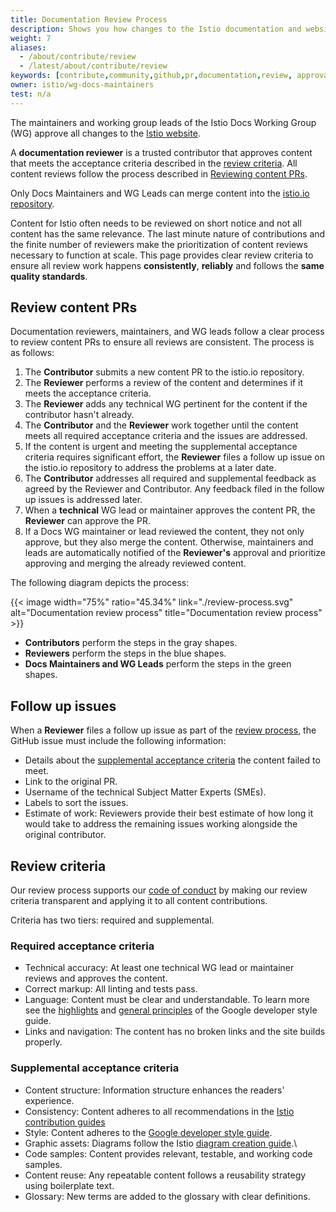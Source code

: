 ```yaml
---
title: Documentation Review Process
description: Shows you how changes to the Istio documentation and website are reviewed and approved.
weight: 7
aliases:
  - /about/contribute/review
  - /latest/about/contribute/review
keywords: [contribute,community,github,pr,documentation,review, approval]
owner: istio/wg-docs-maintainers
test: n/a
---
```


The maintainers and working group leads of the Istio Docs Working Group (WG) approve
all changes to the [Istio website](/pt-br/docs/).

A **documentation reviewer** is a trusted contributor that approves content that
meets the acceptance criteria described in the [review criteria](#review-criteria).
All content reviews follow the process described in [Reviewing content PRs](#review-content-prs).

Only Docs Maintainers and WG Leads can merge content into the [istio.io repository](https://github.com/istio/istio.io).

Content for Istio often needs to be reviewed on short notice and not all content
has the same relevance. The last minute nature of contributions and the finite
number of reviewers make the prioritization of content reviews necessary to
function at scale. This page provides clear review criteria to ensure all review
work happens **consistently**, **reliably** and follows the **same quality standards**.

## Review content PRs

Documentation reviewers, maintainers, and WG leads follow a clear process to
review content PRs to ensure all reviews are consistent. The process is as
follows:

1. The **Contributor** submits a new content PR to the istio.io repository.
1. The **Reviewer** performs a review of the content and determines if it meets the
   acceptance criteria.
1. The **Reviewer** adds any technical WG pertinent for the content if the
   contributor hasn't already.
1. The **Contributor** and the **Reviewer** work together until the content
   meets all required acceptance criteria and the issues are addressed.
1. If the content is urgent and meeting the supplemental acceptance criteria
   requires significant effort, the **Reviewer** files a follow up issue on
   the istio.io repository to address the problems at a later date.
1. The **Contributor** addresses all required and supplemental feedback as
   agreed by the Reviewer and Contributor. Any feedback filed in the follow up
   issues is addressed later.
1. When a **technical** WG lead or maintainer approves the content PR, the
   **Reviewer** can approve the PR.
1. If a Docs WG maintainer or lead reviewed the content, they not only approve,
   but they also merge the content. Otherwise, maintainers and leads are automatically
   notified of the **Reviewer's** approval and prioritize approving and merging
   the already reviewed content.

The following diagram depicts the process:

{{< image width="75%" ratio="45.34%"
    link="./review-process.svg"
    alt="Documentation review process"
    title="Documentation review process"
    >}}

- **Contributors** perform the steps in the gray shapes.
- **Reviewers** perform the steps in the blue shapes.
- **Docs Maintainers and WG Leads** perform the steps in the green shapes.

## Follow up issues

When a **Reviewer** files a follow up issue as part of the
[review process](#review-content-prs), the GitHub issue must include the
following information:

- Details about the [supplemental acceptance criteria](#supplemental-acceptance-criteria)
  the content failed to meet.
- Link to the original PR.
- Username of the technical Subject Matter Experts (SMEs).
- Labels to sort the issues.
- Estimate of work: Reviewers provide their best estimate of how long it would
  take to address the remaining issues working alongside the original
  contributor.

## Review criteria

Our review process supports our [code of conduct](https://www.contributor-covenant.org/version/2/0/code_of_conduct)
by making our review criteria transparent and applying it to all content contributions.

Criteria has two tiers: required and supplemental.

### Required acceptance criteria

- Technical accuracy: At least one technical WG lead or maintainer reviews and
  approves the content.
- Correct markup: All linting and tests pass.
- Language: Content must be clear and understandable. To learn more see the
  [highlights](https://developers.google.com/style/highlights) and
  [general principles](https://developers.google.com/style/tone) of the Google developer
  style guide.
- Links and navigation: The content has no broken links and the site builds properly.

### Supplemental acceptance criteria

- Content structure: Information structure enhances the readers' experience.
- Consistency: Content adheres to all recommendations in the
  [Istio contribution guides](/pt-br/docs/releases/contribute/)
- Style: Content adheres to the [Google developer style guide](https://developers.google.com/style).
- Graphic assets: Diagrams follow the Istio [diagram creation guide](/pt-br/docs/releases/contribute/diagrams/).\
- Code samples: Content provides relevant, testable, and working code samples.
- Content reuse: Any repeatable content follows a reusability strategy using
  boilerplate text.
- Glossary: New terms are added to the glossary with clear definitions.
